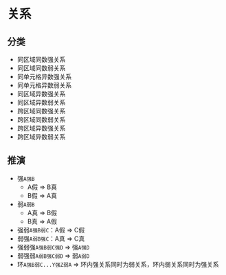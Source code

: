 # 关系

## 分类

- 同区域同数强关系
- 同区域同数弱关系
- 同单元格异数强关系
- 同单元格异数弱关系
- 同区域异数强关系
- 同区域异数弱关系
- 跨区域同数强关系
- 跨区域同数弱关系
- 跨区域异数强关系
- 跨区域异数弱关系

## 推演

- 强`A强B`
  - A假 => B真
  - B假 => A真
- 弱`A弱B`
  - A真 => B假
  - B真 => A假
- 强弱`A强B弱C`：A假 => C假
- 弱强`A弱B强C`：A真 => C真
- 强弱强`A强B弱C强D` => 强`A强D`
- 弱强弱`A弱B强C弱D` => 弱`A弱D`
- 环`A强B弱C...Y强Z弱A` => 环内强关系同时为弱关系，环内弱关系同时为强关系

